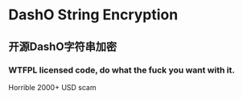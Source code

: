 # DashO String Encryption

## 开源DashO字符串加密

### WTFPL licensed code, do what the fuck you want with it.

Horrible 2000+ USD scam
